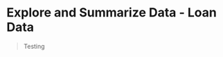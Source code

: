 # Explore and Summarize Data - Loan Data

> Testing


```R

```


```R

```


```R

```


```R

```


```R

```


```R

```


```R

```
